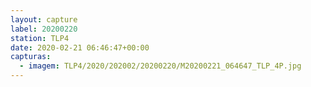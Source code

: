 ```yaml
---
layout: capture
label: 20200220
station: TLP4
date: 2020-02-21 06:46:47+00:00
capturas:
  - imagem: TLP4/2020/202002/20200220/M20200221_064647_TLP_4P.jpg
---
```

